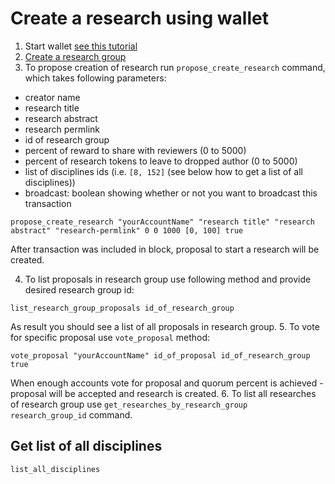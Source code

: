 # Create a research using wallet

1. Start wallet [see this tutorial](https://github.com/DEIPworld/deip-testnet/blob/master/docs/wallet.md)
2. [Create a research group](https://github.com/DEIPworld/deip-testnet/blob/master/docs/how-to-create-a-research-group.md)
3. To propose creation of research run `propose_create_research` command, which takes following parameters:
- creator name
- research title
- research abstract
- research permlink
- id of research group
- percent of reward to share with reviewers (0 to 5000)
- percent of research tokens to leave to dropped author (0 to 5000)
- list of disciplines ids (i.e. `[8, 152]` (see below how to get a list of all disciplines))
- broadcast: boolean showing whether or not you want to broadcast this transaction
```
propose_create_research "yourAccountName" "research title" "research abstract" "research-permlink" 0 0 1000 [0, 100] true
```
After transaction was included in block, proposal to start a research will be created.

4. To list proposals in research group use following method and provide desired research group id:
```
list_research_group_proposals id_of_research_group
```
As result you should see a list of all proposals in research group.
5. To vote for specific proposal use `vote_proposal` method:
```
vote_proposal "yourAccountName" id_of_proposal id_of_research_group true
```
When enough accounts vote for proposal and  quorum percent is achieved - proposal will be accepted and research is created.
6. To list all researches of research group use `get_researches_by_research_group research_group_id` command.


## Get list of all disciplines
```
list_all_disciplines
```


